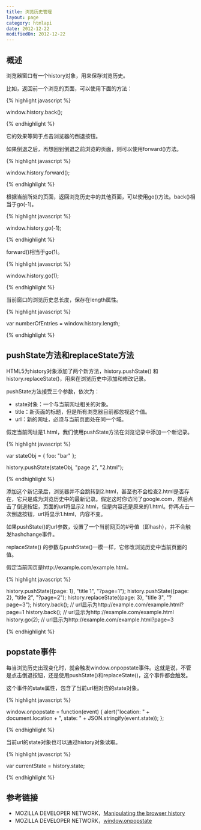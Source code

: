 ```yaml
---
title: 浏览历史管理
layout: page
category: htmlapi
date: 2012-12-22
modifiedOn: 2012-12-22
---
```


## 概述

浏览器窗口有一个history对象，用来保存浏览历史。

比如，返回前一个浏览的页面，可以使用下面的方法：

{% highlight javascript %}

window.history.back();

{% endhighlight %}

它的效果等同于点击浏览器的倒退按钮。

如果倒退之后，再想回到倒退之前浏览的页面，则可以使用forward()方法。

{% highlight javascript %}

window.history.forward();

{% endhighlight %}

根据当前所处的页面，返回浏览历史中的其他页面，可以使用go()方法。back()相当于go(-1)。

{% highlight javascript %}

window.history.go(-1);

{% endhighlight %}

forward()相当于go(1)。

{% highlight javascript %}

window.history.go(1);

{% endhighlight %}

当前窗口的浏览历史总长度，保存在length属性。

{% highlight javascript %}

var numberOfEntries = window.history.length;

{% endhighlight %}

## pushState方法和replaceState方法

HTML5为history对象添加了两个新方法，history.pushState() 和 history.replaceState()，用来在浏览历史中添加和修改记录。

pushState方法接受三个参数，依次为：

- state对象：一个与当前网址相关的对象。
- title：新页面的标题，但是所有浏览器目前都忽视这个值。
- url：新的网址，必须与当前页面处在同一个域。

假定当前网址是1.html，我们使用pushState方法在浏览记录中添加一个新记录。

{% highlight javascript %}

var stateObj = { foo: "bar" };

history.pushState(stateObj, "page 2", "2.html");

{% endhighlight %}

添加这个新记录后，浏览器并不会跳转到2.html，甚至也不会检查2.html是否存在，它只是成为浏览历史中的最新记录。假定这时你访问了google.com，然后点击了倒退按钮，页面的url将显示2.html，但是内容还是原来的1.html。你再点击一次倒退按钮，url将显示1.html，内容不变。

如果pushState()的url参数，设置了一个当前网页的#号值（即hash），并不会触发hashchange事件。

replaceState() 的参数与pushState()一模一样，它修改浏览历史中当前页面的值。

假定当前网页是http://example.com/example.html。

{% highlight javascript %}

history.pushState({page: 1}, "title 1", "?page=1");
history.pushState({page: 2}, "title 2", "?page=2");
history.replaceState({page: 3}, "title 3", "?page=3");
history.back(); // url显示为http://example.com/example.html?page=1
history.back(); // url显示为http://example.com/example.html
history.go(2);  // url显示为http://example.com/example.html?page=3

{% endhighlight %}

## popstate事件

每当浏览历史出现变化时，就会触发window.onpopstate事件。这就是说，不管是点击倒退按钮，还是使用pushState()和replaceState()，这个事件都会触发。

这个事件的state属性，包含了当前url相对应的state对象。

{% highlight javascript %}

window.onpopstate = function(event) {
  alert("location: " + document.location + ", state: " + JSON.stringify(event.state));
};

{% endhighlight %}

当前url的state对象也可以通过history对象读取。

{% highlight javascript %}

var currentState = history.state;

{% endhighlight %}

## 参考链接

- MOZILLA DEVELOPER NETWORK，[Manipulating the browser history](https://developer.mozilla.org/en-US/docs/DOM/Manipulating_the_browser_history)
- MOZILLA DEVELOPER NETWORK，[window.onpopstate](https://developer.mozilla.org/en-US/docs/DOM/window.onpopstate)
